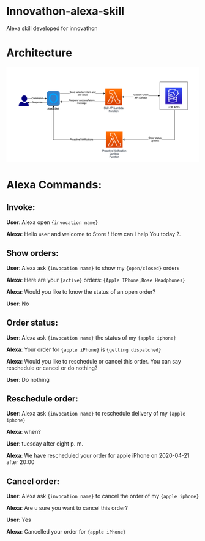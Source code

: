 # Innovathon-alexa-skill
Alexa skill developed for innovathon

# Architecture

<img src="./images/arch_diag.png">

# Alexa Commands:

## Invoke:
**User**: Alexa open `{invocation name}`

**Alexa**: Hello `user` and welcome to Store ! How can I help You today ?.

## Show orders:

**User**: Alexa ask `{invocation name}` to show my `{open/closed}` orders

**Alexa**: Here are your `{active}` orders: `{Apple IPhone,Bose Headphones}`

**Alexa**: Would you like to know the status of an open order?

**User**: No

## Order status:
**User**: Alexa ask `{invocation name}` the status of my `{apple iphone}`

**Alexa**: Your order for `{apple iPhone}` is `{getting dispatched}`

**Alexa**: Would you like to reschedule or cancel this order. You can say reschedule or cancel or do nothing?

**User**: Do nothing

## Reschedule order:
**User**: Alexa ask `{invocation name}` to reschedule delivery of my `{apple iphone}`

**Alexa**: when?

**User**: tuesday after eight p. m.

**Alexa**: We have rescheduled your order for apple iPhone on 2020-04-21 after 20:00

## Cancel order:
**User**: Alexa ask `{invocation name}` to cancel the order of my `{apple iphone}`

**Alexa**: Are u sure you want to cancel this order?

**User**: Yes

**Alexa**: Cancelled your order for `{apple iPhone}`

